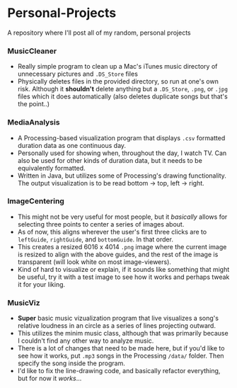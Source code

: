 # Personal-Projects
A repository where I'll post all of my random, personal projects

### MusicCleaner  
  * Really simple program to clean up a Mac's iTunes music directory of unnecessary pictures and `.DS_Store` files
  * Physically deletes files in the provided directory, so run at one's own risk. Although it __shouldn't__ delete anything but a `.DS_Store`, `.png`, or `.jpg` files which it does automatically (also deletes duplicate songs but that's the point..)
### MediaAnalysis
  * A Processing-based visualization program that displays `.csv` formatted duration data as one continuous day.
  * Personally used for showing when, throughout the day, I watch TV. Can also be used for other kinds of duration data, but it needs to be equivalently formatted.
  * Written in Java, but utilizes some of Processing's drawing functionality. The output visualization is to be read bottom -> top, left -> right. 
### ImageCentering
  * This might not be very useful for most people, but it _basically_ allows for selecting three points to center a series of images about.
  * As of now, this aligns wherever the user's first three clicks are to `leftGuide`, `rightGuide`, and `bottomGuide`. In that order.
  * This creates a resized 6016 x 4014 `.png` image where the current image is resized to align with the above guides, and the rest of the image is transparent (will look white on most image-viewers).
  * Kind of hard to visualize or explain, if it sounds like something that might be useful, try it with a test image to see how it works and perhaps tweak it for your liking.
### MusicViz
  * __Super__ basic music vizualization program that live visualizes a song's relative loudness in an circle as a series of lines projecting outward.
  * This utilizes the minim music class, although that was primarily because I couldn't find any other way to analyze music.
  * There is a lot of changes that need to be made here, but if you'd like to see how it works, put `.mp3` songs in the Processing `/data/` folder. Then specify the song inside the program.
  * I'd like to fix the line-drawing code, and basically refactor everything, but for now it _works_...
